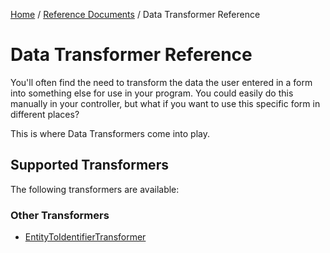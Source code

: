 [Home](../index.md) /
[Reference Documents](../index.md) /
Data Transformer Reference

# Data Transformer Reference

You'll often find the need to transform the data the user entered in a form into something else for use in your program. You
could easily do this manually in your controller, but what if you want to use this specific form in different places?

This is where Data Transformers come into play.

## Supported Transformers

The following transformers are available:

### Other Transformers

* [EntityToIdentifierTransformer](entity-to-identifier-transformer.md)
